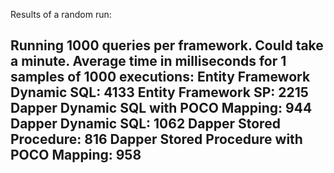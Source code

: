 Results of a random run:

Running 1000 queries per framework. Could take a minute.
Average time in milliseconds for 1 samples of 1000 executions:
Entity Framework Dynamic SQL:              4133
Entity Framework SP:                       2215
Dapper Dynamic SQL with POCO Mapping:      944
Dapper Dynamic SQL:                        1062
Dapper Stored Procedure:                   816
Dapper Stored Procedure with POCO Mapping: 958
-----------------------------------
